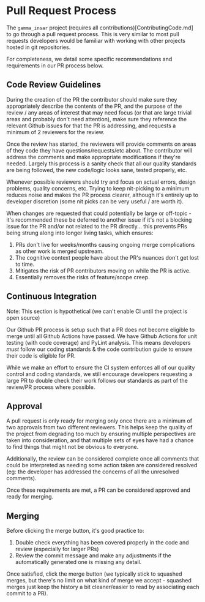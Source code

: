 # Pull Request Process #

The `gamma_insar` project (requires all contributions)[ContributingCode.md] to go through a pull request process.  This is very similar to most pull requests developers would be familiar with working with other projects hosted in git repositories.

For completeness, we detail some specific recommendations and requirements in our PR process below.

## Code Review Guidelines ##

During the creation of the PR the contributor should make sure they appropriately describe the contents of the PR, and the purpose of the review / any areas of interest that may need focus (or that are large trivial areas and probably don't need attention), make sure they reference the relevant Github issues for that the PR is addressing, and requests a minimum of 2 reviewers for the review.

Once the review has started, the reviewers will provide comments on areas of they code they have questions/requests/etc about.
The contributor will address the comments and make appropriate modifications if they're needed.  Largely this process is a sanity check that all our quality standards are being followed, the new code/logic looks sane, tested properly, etc.

Whenever possible reviewers should try and focus on actual errors, design problems, quality concerns, etc.  Trying to keep nit-picking to a minimum reduces noise and makes the PR process clearer, although it's entirely up to developer discretion (some nit picks can be very useful / are worth it).

When changes are requested that could potentially be large or off-topic - it's recommended these be deferred to another issue if it's not a blocking issue for the PR and/or not related to the PR directly... this prevents PRs being strung along into longer living tasks, which ensures:
1. PRs don't live for weeks/months causing ongoing merge complications as other work is merged upstream.
2. The cognitive context people have about the PR's nuances don't get lost to time.
3. Mitigates the risk of PR contributors moving on while the PR is active.
4. Essentially removes the risks of feature/scope creep.

## Continuous Integration ##

Note: This section is hypothetical (we can't enable CI until the project is open source)

Our Github PR process is setup such that a PR does not become eligible to merge until all Github Actions have passed.  We have Github Actions for unit testing (with code coverage) and PyLint analysis.  This means developers *must* follow our coding standards & the code contribution guide to ensure their code is eligible for PR.

While we make an effort to ensure the CI system enforces all of our quality control and coding standards, we still encourage developers requesting a large PR to double check their work follows our standards as part of the review/PR process where possible.

## Approval ##

A pull request is only ready for merging only once there are a minimum of two approvals from two different reviewers.  This helps keep the quality of the project from degrading too much by ensuring multiple perspectives are taken into consideration, and that multiple sets of eyes have had a chance to find things that might not be obvious to everyone.

Additionally, the review can be considered complete once all comments that could be interpreted as needing some action taken are considered resolved (eg: the developer has addressed the concerns of all the unresolved comments).

Once these requirements are met, a PR can be considered approved and ready for merging.

## Merging ##

Before clicking the merge button, it's good practice to:
1. Double check everything has been covered properly in the code and review (especially for larger PRs)
2. Review the commit message and make any adjustments if the automatically generated one is missing any detail.

Once satisfied, click the merge button (we typically stick to squashed merges, but there's no limit on what kind of merge we accept - squashed merges just keep the history a bit cleaner/easier to read by associating each commit to a PR).

